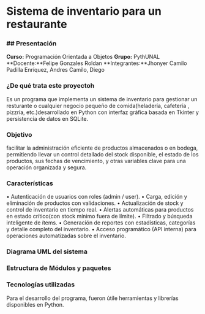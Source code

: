 # Sistema de inventario para un restaurante

### ## Presentación

**Curso:** Programación Orientada a Objetos 
**Grupo:** PythUNAL
**Docente:**Felipe Gonzales  Roldan
**Integrantes:**Jhonyer Camilo Padilla Enríquez, Andres Camilo, Diego 

### ¿De qué trata este proyectoh
<p>Es un programa que implementa un sistema de inventario para gestionar un resturante o cualquier negocio pequeño de comida(heladería, cafetería , pizzría, etc.)desarrollado en Python con interfaz gráfica basada en Tkinter y persistencia de datos en SQLite.
 
### Objetivo
 facilitar la administración eficiente de productos almacenados o en bodega, permitiendo llevar un control detallado del stock disponible, el estado de los productos, sus fechas de vencimiento, y otras variables clave para una operación organizada y segura.
 
### Características 
•  Autenticación de usuarios con roles (admin / user).
•  Carga, edición y eliminación de productos con validaciones.
•  Actualización de stock y control de inventario en tiempo real.
•  Alertas automáticas para productos en estado crítico(con stock mínimo fuera de límite).
•  Filtrado y búsqueda inteligente de ítems.
•  Generación de reportes con estadísticas, categorías y detalle completo del inventario.
•  Acceso programático (API interna) para operaciones automatizadas sobre el inventario.

###  Diagrama UML del sistema

### Estructura de Módulos y paquetes

### Tecnologías utilizadas 

Para el desarrollo del programa, fueron útile herramientas y librerías disponibles en Python. 



